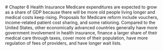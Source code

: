 \# Chapter 6 Health Insurance Medicare expenditures are expected to grow as a share of GDP because there will be more old people living longer and medical costs keep rising. Proposals for Medicare reform include vouchers, income-related patient cost sharing, and some rationing. Compared to the United States, other economically advanced countries generally have more government involvement in health insurance, finance a larger share of their medical care through taxes, cover more of their population, have more regulation of fees of providers, and have longer wait lists.